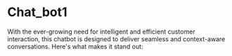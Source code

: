 # Chat_bot1
With the ever-growing need for intelligent and efficient customer interaction, this chatbot is designed to deliver seamless and context-aware conversations. Here's what makes it stand out:
